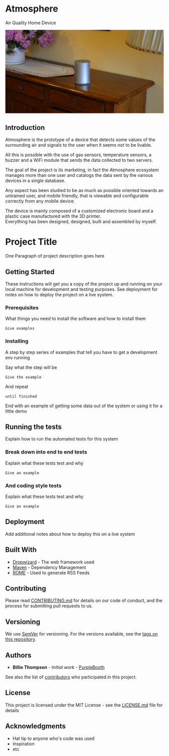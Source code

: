# Atmosphere

Air Quality Home Device
<p align="center">
<img src="https://github.com/MatteoBavecchi/Atmosphere/blob/master/Photos/atmosphere_on_table.png">
</p>

## Introduction

Atmosphere is the prototype of a device that detects some values of the surrounding air and signals to the user when it seems not to be livable.

All this is possible with the use of gas sensors, temperature sensors, a buzzer and a WiFi module that sends the data collected to two servers.

The goal of the project is its marketing, in fact the Atmosphere ecosystem manages more than one user and catalogs the data sent by the various devices in a single database.

Any aspect has been studied to be as much as possible oriented towards an untrained user, and mobile friendly, that is viewable and configurable correctly from any mobile device.


The device is mainly composed of a customized electronic board and a plastic case manufactured with the 3D printer.<br>
Everything has been designed, designed, built and assembled by myself.

# Project Title

One Paragraph of project description goes here

## Getting Started

These instructions will get you a copy of the project up and running on your local machine for development and testing purposes. See deployment for notes on how to deploy the project on a live system.

### Prerequisites

What things you need to install the software and how to install them

```
Give examples
```

### Installing

A step by step series of examples that tell you have to get a development env running

Say what the step will be

```
Give the example
```

And repeat

```
until finished
```

End with an example of getting some data out of the system or using it for a little demo

## Running the tests

Explain how to run the automated tests for this system

### Break down into end to end tests

Explain what these tests test and why

```
Give an example
```

### And coding style tests

Explain what these tests test and why

```
Give an example
```

## Deployment

Add additional notes about how to deploy this on a live system

## Built With

* [Dropwizard](http://www.dropwizard.io/1.0.2/docs/) - The web framework used
* [Maven](https://maven.apache.org/) - Dependency Management
* [ROME](https://rometools.github.io/rome/) - Used to generate RSS Feeds

## Contributing

Please read [CONTRIBUTING.md](https://gist.github.com/PurpleBooth/b24679402957c63ec426) for details on our code of conduct, and the process for submitting pull requests to us.

## Versioning

We use [SemVer](http://semver.org/) for versioning. For the versions available, see the [tags on this repository](https://github.com/your/project/tags). 

## Authors

* **Billie Thompson** - *Initial work* - [PurpleBooth](https://github.com/PurpleBooth)

See also the list of [contributors](https://github.com/your/project/contributors) who participated in this project.

## License

This project is licensed under the MIT License - see the [LICENSE.md](LICENSE.md) file for details

## Acknowledgments

* Hat tip to anyone who's code was used
* Inspiration
* etc
